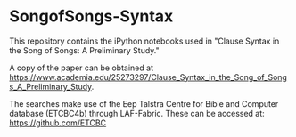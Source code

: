 # SongofSongs-Syntax

This repository contains the iPython notebooks used in "Clause Syntax in the Song of Songs: A Preliminary Study."

A copy of the paper can be obtained at https://www.academia.edu/25273297/Clause_Syntax_in_the_Song_of_Songs_A_Preliminary_Study.

The searches make use of the Eep Talstra Centre for Bible and Computer database (ETCBC4b) through LAF-Fabric. 
These can be accessed at: 
https://github.com/ETCBC

